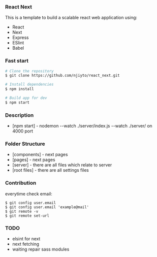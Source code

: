 ### React Next

This is a template to build a scalable react web application using:
* React
* Next
* Express
* ESlint
* Babel

### Fast start
```sh
# Clone the repository
$ git clone https://github.com/njiyto/react_next.git

# Install dependencies
$ npm install

# Build app for dev
$ npm start
```

### Description
* [npm start] - nodemon --watch ./server/index.js --watch ./server/ on 4000 port

### Folder Structure
* [components] - next pages
* [pages] - next pages
* [server] - there are all files which relate to server
* [root files] - there are all settings files

### Contribution
everytime check email:
```
$ git config user.email
$ git config user.email 'example@mail'
$ git remote -v
$ git remote set-url
```

### TODO
* elsint for next
* next fetching
* waiting repair sass modules